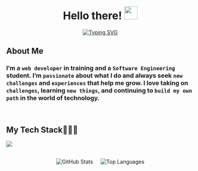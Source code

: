 <div align="center">
  
  <h1>
    Hello there! <img src="https://media.giphy.com/media/hvRJCLFzcasrR4ia7z/giphy.gif" width="35">
  </h1>

  <a href="https://github.com/DenverCoder1/readme-typing-svg">
    <img src="https://readme-typing-svg.herokuapp.com?font=Time+New+Roman&color=%23007BFF&size=25&center=true&vCenter=true&width=500&height=100&lines=My+name+is+Abdiel;Web+Developer;Software+Engineer" alt="Typing SVG">
  </a>
</div>

<h2 align="left">About Me</h2>
<h3 align="left">
I’m a <code>web developer</code> in training and a <code>Software Engineering</code> student. I’m <code>passionate</code> about what I do and always seek <code>new challenges</code> and <code>experiences</code> that help me grow. I love taking on <code>challenges</code>, learning <code>new things</code>, and continuing to <code>build my own path</code> in the world of technology.
</h3>

<br>
<h2 align="left">My Tech Stack👨🏻‍💻</h2>
<p align="left">
  <a href="https://skillicons.dev">
    <img src="https://skillicons.dev/icons?i=js,ts,react,tailwind,nodejs,express,nextjs,postgres,figma,java,python,cs&perline=6" />
  </a>
</p>
<br>

<div align="center" style="display: flex; justify-content: center; gap: 20px; flex-wrap: wrap;">
  <img src="https://github-readme-stats.vercel.app/api?username=abdideev&theme=default&show_icons=true&hide_border=true&count_private=true" alt="GitHub Stats" />
  <img src="https://github-readme-stats.vercel.app/api/top-langs/?username=abdideev&theme=default&show_icons=true&hide_border=true&layout=compact" alt="Top Languages" />
</div>
